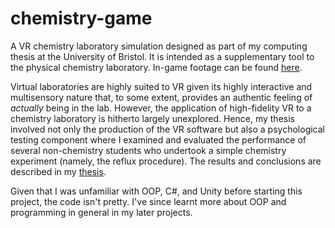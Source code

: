 # chemistry-game

A VR chemistry laboratory simulation designed as part of my computing thesis at the University of Bristol. It is intended as a supplementary tool to the physical chemistry laboratory. In-game footage can be found [here](https://www.youtube.com/watch?v=TznTpJ4gHKg).

Virtual laboratories are highly suited to VR given its highly interactive and multisensory nature that, to some extent, provides an authentic feeling of _actually_ being in the lab. However, the application of high-fidelity VR to a chemistry laboratory is hitherto largely unexplored. Hence, my thesis involved not only the production of the VR software but also a psychological testing component where I examined and evaluated the performance of several non-chemistry students who undertook a simple chemistry experiment (namely, the reflux procedure). The results and conclusions are described in my [thesis](../main/thesis_final.pdf).

Given that I was unfamiliar with OOP, C#, and Unity before starting this project, the code isn't pretty. I've since learnt more about OOP and programming in general in my later projects.

